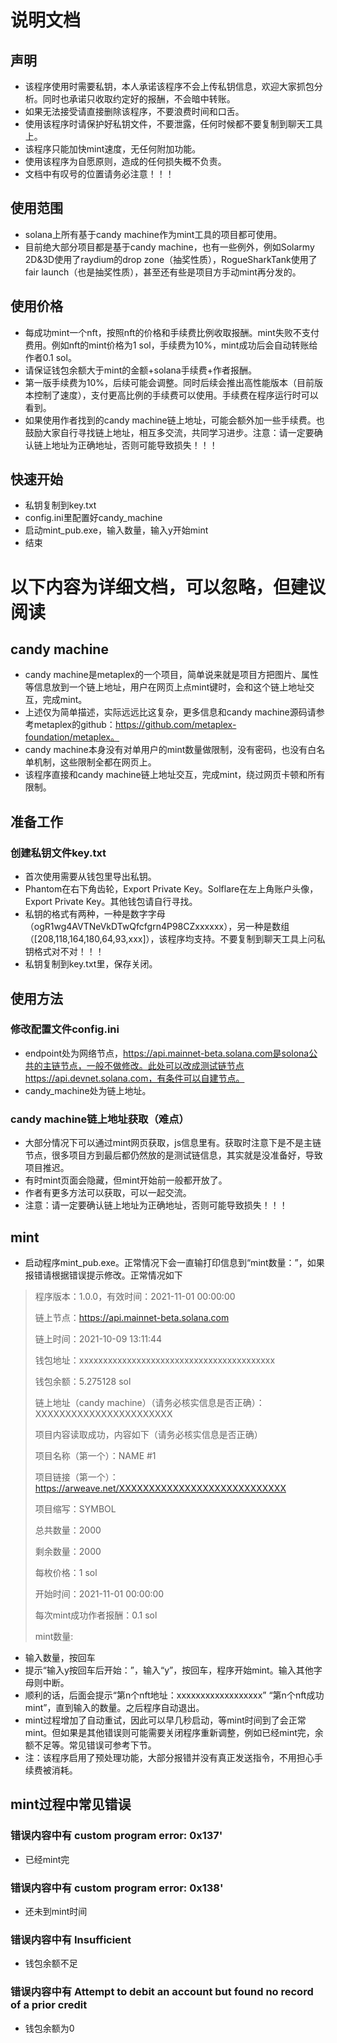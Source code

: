 # 说明文档
## 声明
- 该程序使用时需要私钥，本人承诺该程序不会上传私钥信息，欢迎大家抓包分析。同时也承诺只收取约定好的报酬，不会暗中转账。
- 如果无法接受请直接删除该程序，不要浪费时间和口舌。
- 使用该程序时请保护好私钥文件，不要泄露，任何时候都不要复制到聊天工具上。
- 该程序只能加快mint速度，无任何附加功能。
- 使用该程序为自愿原则，造成的任何损失概不负责。
- 文档中有叹号的位置请务必注意！！！

## 使用范围
- solana上所有基于candy machine作为mint工具的项目都可使用。
- 目前绝大部分项目都是基于candy machine，也有一些例外，例如Solarmy 2D&3D使用了raydium的drop zone（抽奖性质），RogueSharkTank使用了fair launch（也是抽奖性质），甚至还有些是项目方手动mint再分发的。

## 使用价格
- 每成功mint一个nft，按照nft的价格和手续费比例收取报酬。mint失败不支付费用。例如nft的mint价格为1 sol，手续费为10%，mint成功后会自动转账给作者0.1 sol。
- 请保证钱包余额大于mint的金额+solana手续费+作者报酬。
- 第一版手续费为10%，后续可能会调整。同时后续会推出高性能版本（目前版本控制了速度），支付更高比例的手续费可以使用。手续费在程序运行时可以看到。
- 如果使用作者找到的candy machine链上地址，可能会额外加一些手续费。也鼓励大家自行寻找链上地址，相互多交流，共同学习进步。注意：请一定要确认链上地址为正确地址，否则可能导致损失！！！

## 快速开始
- 私钥复制到key.txt
- config.ini里配置好candy_machine
- 启动mint_pub.exe，输入数量，输入y开始mint
- 结束

# 以下内容为详细文档，可以忽略，但建议阅读

## candy machine
- candy machine是metaplex的一个项目，简单说来就是项目方把图片、属性等信息放到一个链上地址，用户在网页上点mint键时，会和这个链上地址交互，完成mint。
- 上述仅为简单描述，实际远远比这复杂，更多信息和candy machine源码请参考metaplex的github：https://github.com/metaplex-foundation/metaplex。
- candy machine本身没有对单用户的mint数量做限制，没有密码，也没有白名单机制，这些限制全都在网页上。
- 该程序直接和candy machine链上地址交互，完成mint，绕过网页卡顿和所有限制。

## 准备工作
### 创建私钥文件key.txt
- 首次使用需要从钱包里导出私钥。
- Phantom在右下角齿轮，Export Private Key。Solflare在左上角账户头像，Export Private Key。其他钱包请自行寻找。
- 私钥的格式有两种，一种是数字字母（ogR1wg4AVTNeVkDTwQfcfgrn4P98CZxxxxxx），另一种是数组（[208,118,164,180,64,93,xxx]），该程序均支持。不要复制到聊天工具上问私钥格式对不对！！！
- 私钥复制到key.txt里，保存关闭。

## 使用方法
### 修改配置文件config.ini
- endpoint处为网络节点，https://api.mainnet-beta.solana.com是solona公共的主链节点，一般不做修改。此处可以改成测试链节点https://api.devnet.solana.com，有条件可以自建节点。
- candy_machine处为链上地址。
### candy machine链上地址获取（难点）
- 大部分情况下可以通过mint网页获取，js信息里有。获取时注意下是不是主链节点，很多项目方到最后都仍然放的是测试链信息，其实就是没准备好，导致项目推迟。
- 有时mint页面会隐藏，但mint开始前一般都开放了。
- 作者有更多方法可以获取，可以一起交流。
- 注意：请一定要确认链上地址为正确地址，否则可能导致损失！！！

## mint
- 启动程序mint_pub.exe。正常情况下会一直输打印信息到“mint数量：”，如果报错请根据错误提示修改。正常情况如下

> 程序版本：1.0.0，有效时间：2021-11-01 00:00:00
> 
> 链上节点：https://api.mainnet-beta.solana.com
> 
> 链上时间：2021-10-09 13:11:44
> 
> 钱包地址：xxxxxxxxxxxxxxxxxxxxxxxxxxxxxxxxxxxxxxxxx
> 
> 钱包余额：5.275128 sol
> 
> 链上地址（candy machine）（请务必核实信息是否正确）：XXXXXXXXXXXXXXXXXXXXXXX
> 
> 
> 
> 项目内容读取成功，内容如下（请务必核实信息是否正确）
> 
> 项目名称（第一个）：NAME #1
> 
> 项目链接（第一个）：https://arweave.net/XXXXXXXXXXXXXXXXXXXXXXXXXXXX
> 
> 项目缩写：SYMBOL
> 
> 总共数量：2000
> 
> 剩余数量：2000
> 
> 每枚价格：1 sol
> 
> 开始时间：2021-11-01 00:00:00
> 
> 每次mint成功作者报酬：0.1 sol
> 
> mint数量:

- 输入数量，按回车
- 提示“输入y按回车后开始：”，输入“y”，按回车，程序开始mint。输入其他字母则中断。
- 顺利的话，后面会提示“第n个nft地址：xxxxxxxxxxxxxxxxxx” “第n个nft成功mint”，直到输入的数量。之后程序自动退出。
- mint过程增加了自动重试，因此可以早几秒启动，等mint时间到了会正常mint。但如果是其他错误则可能需要关闭程序重新调整，例如已经mint完，余额不足等。常见错误可参考下节。
- 注：该程序启用了预处理功能，大部分报错并没有真正发送指令，不用担心手续费被消耗。

## mint过程中常见错误
### 错误内容中有 custom program error: 0x137'
- 已经mint完
### 错误内容中有 custom program error: 0x138'
- 还未到mint时间
### 错误内容中有 Insufficient
- 钱包余额不足
### 错误内容中有 Attempt to debit an account but found no record of a prior credit
- 钱包余额为0